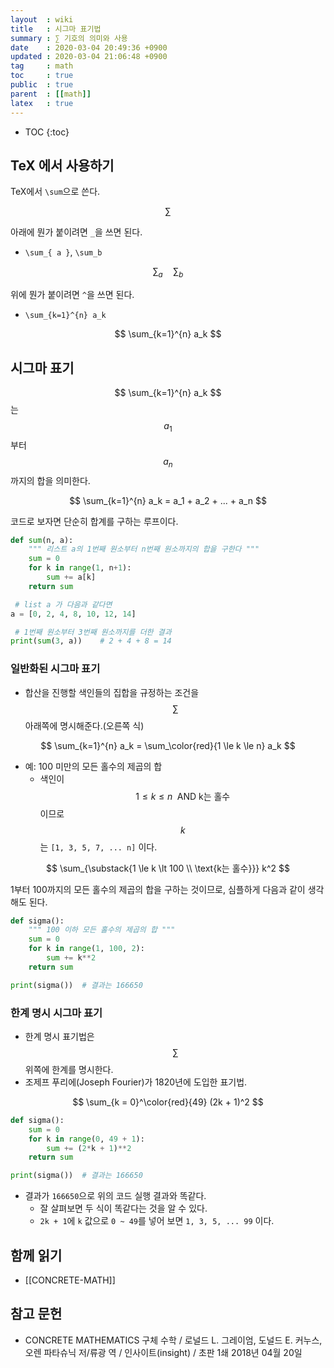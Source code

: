 ```yaml
---
layout  : wiki
title   : 시그마 표기법
summary : ∑ 기호의 의미와 사용
date    : 2020-03-04 20:49:36 +0900
updated : 2020-03-04 21:06:48 +0900
tag     : math
toc     : true
public  : true
parent  : [[math]]
latex   : true
---
```

* TOC
{:toc}

## TeX 에서 사용하기

TeX에서 `\sum`으로 쓴다.

$$ \sum $$

아래에 뭔가 붙이려면 `_`을 쓰면 된다.

* `\sum_{ a }`, `\sum_b`

$$ \sum_{ a } \quad \sum_b $$

위에 뭔가 붙이려면 `^`을 쓰면 된다.

* `\sum_{k=1}^{n} a_k`

$$ \sum_{k=1}^{n} a_k $$

## 시그마 표기

$$ \sum_{k=1}^{n} a_k $$ 는 $$a_1$$ 부터 $$a_n$$ 까지의 합을 의미한다.

$$ \sum_{k=1}^{n} a_k = a_1 + a_2 + ... + a_n $$

코드로 보자면 단순히 합계를 구하는 루프이다.

```python
def sum(n, a):
    """ 리스트 a의 1번째 원소부터 n번째 원소까지의 합을 구한다 """
    sum = 0
    for k in range(1, n+1):
        sum += a[k]
    return sum

 # list a 가 다음과 같다면
a = [0, 2, 4, 8, 10, 12, 14]

 # 1번째 원소부터 3번째 원소까지를 더한 결과
print(sum(3, a))    # 2 + 4 + 8 = 14
```


### 일반화된 시그마 표기

* 합산을 진행할 색인들의 집합을 규정하는 조건을 $$\sum$$ 아래쪽에 명시해준다.(오른쪽 식)

$$
\sum_{k=1}^{n} a_k = \sum_\color{red}{1 \le k \le n} a_k
$$

* 예: 100 미만의 모든 홀수의 제곱의 합
    * 색인이 $$1 \le k \le n \; \text{ AND  k는 홀수 }$$이므로 $$k$$는 `[1, 3, 5, 7, ... n]` 이다.

$$
\sum_{\substack{1 \le k \lt 100 \\ \text{k는 홀수}}} k^2
$$

1부터 100까지의 모든 홀수의 제곱의 합을 구하는 것이므로, 심플하게 다음과 같이 생각해도 된다.

```python
def sigma():
    """ 100 이하 모든 홀수의 제곱의 합 """
    sum = 0
    for k in range(1, 100, 2):
        sum += k**2
    return sum

print(sigma())  # 결과는 166650
```


### 한계 명시 시그마 표기

* 한계 명시 표기법은 $$\sum$$ 위쪽에 한계를 명시한다.
* 조제프 푸리에(Joseph Fourier)가 1820년에 도입한 표기법.

$$
\sum_{k = 0}^\color{red}{49} (2k + 1)^2
$$

```python
def sigma():
    sum = 0
    for k in range(0, 49 + 1):
        sum += (2*k + 1)**2
    return sum

print(sigma())  # 결과는 166650
```

* 결과가 `166650`으로 위의 코드 실행 결과와 똑같다.
    * 잘 살펴보면 두 식이 똑같다는 것을 알 수 있다.
    * `2k + 1`에 `k` 값으로 `0 ~ 49`를 넣어 보면 `1, 3, 5, ... 99` 이다.


## 함께 읽기

* [[CONCRETE-MATH]]

## 참고 문헌

* CONCRETE MATHEMATICS 구체 수학 / 로널드 L. 그레이엄, 도널드 E. 커누스, 오렌 파타슈닉 저/류광 역 / 인사이트(insight) / 초판 1쇄 2018년 04월 20일

